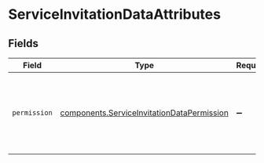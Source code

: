 # ServiceInvitationDataAttributes


## Fields

| Field                                                                                                           | Type                                                                                                            | Required                                                                                                        | Description                                                                                                     |
| --------------------------------------------------------------------------------------------------------------- | --------------------------------------------------------------------------------------------------------------- | --------------------------------------------------------------------------------------------------------------- | --------------------------------------------------------------------------------------------------------------- |
| `permission`                                                                                                    | [components.ServiceInvitationDataPermission](../../../sdk/models/components/serviceinvitationdatapermission.md) | :heavy_minus_sign:                                                                                              | The permission the accepting user will have in relation to the service.                                         |